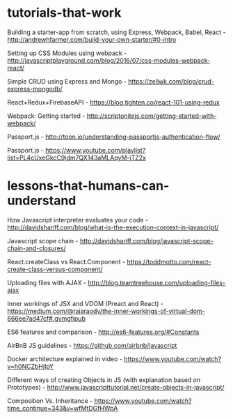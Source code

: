 # tutorials-that-work

Building a starter-app from scratch, using Express, Webpack, Babel, React - http://andrewhfarmer.com/build-your-own-starter/#0-intro

Setting up CSS Modules using webpack - http://javascriptplayground.com/blog/2016/07/css-modules-webpack-react/

Simple CRUD using Express and Mongo - https://zellwk.com/blog/crud-express-mongodb/

React+Redux+FirebaseAPI -  https://blog.tighten.co/react-101-using-redux

Webpack: Getting started - http://scriptonitejs.com/getting-started-with-webpack/

Passport.js - http://toon.io/understanding-passportjs-authentication-flow/

Passport.js - https://www.youtube.com/playlist?list=PL4cUxeGkcC9jdm7QX143aMLAqyM-jTZ2x


# lessons-that-humans-can-understand

How Javascript interpreter evaluates your code - http://davidshariff.com/blog/what-is-the-execution-context-in-javascript/

Javascript scope chain - http://davidshariff.com/blog/javascript-scope-chain-and-closures/

React.createClass vs React.Component - https://toddmotto.com/react-create-class-versus-component/

Uploading files with AJAX - http://blog.teamtreehouse.com/uploading-files-ajax

Inner workings of JSX and VDOM (Preact and React) - https://medium.com/@rajaraodv/the-inner-workings-of-virtual-dom-666ee7ad47cf#.gymgfipub

ES6 features and comparison - http://es6-features.org/#Constants

AirBnB JS guidelines - https://github.com/airbnb/javascript

Docker architecture explained in video - https://www.youtube.com/watch?v=h0NCZbHjIpY

Different ways of creating Objects in JS (with explanation based on Prototypes) - http://www.javascripttutorial.net/create-objects-in-javascript/

Composition Vs. Inheritance - https://www.youtube.com/watch?time_continue=343&v=wfMtDGfHWpA

